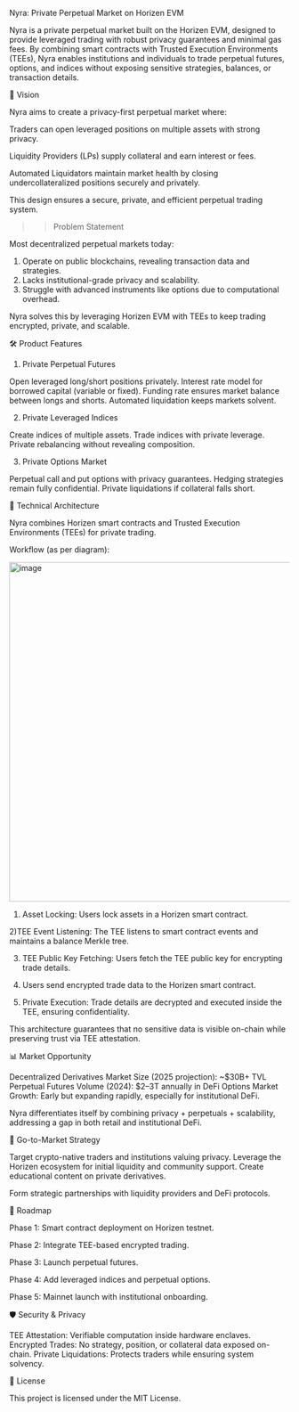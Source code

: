 Nyra: Private Perpetual Market on Horizen EVM

Nyra is a private perpetual market built on the Horizen EVM, designed to provide leveraged trading with robust privacy guarantees and minimal gas fees. By combining smart contracts with Trusted Execution Environments (TEEs), Nyra enables institutions and individuals to trade perpetual futures, options, and indices without exposing sensitive strategies, balances, or transaction details.

🚀 Vision

Nyra aims to create a privacy-first perpetual market where:

Traders can open leveraged positions on multiple assets with strong privacy.

Liquidity Providers (LPs) supply collateral and earn interest or fees.

Automated Liquidators maintain market health by closing undercollateralized positions securely and privately.

This design ensures a secure, private, and efficient perpetual trading system.

>> Problem Statement

Most decentralized perpetual markets today:

1) Operate on public blockchains, revealing transaction data and strategies.
2) Lacks institutional-grade privacy and scalability.
3) Struggle with advanced instruments like options due to computational overhead.

Nyra solves this by leveraging Horizen EVM with TEEs to keep trading encrypted, private, and scalable.

🛠 Product Features
1. Private Perpetual Futures

Open leveraged long/short positions privately.
Interest rate model for borrowed capital (variable or fixed).
Funding rate ensures market balance between longs and shorts.
Automated liquidation keeps markets solvent.

2. Private Leveraged Indices

Create indices of multiple assets.
Trade indices with private leverage.
Private rebalancing without revealing composition.

3. Private Options Market

Perpetual call and put options with privacy guarantees.
Hedging strategies remain fully confidential.
Private liquidations if collateral falls short.

📐 Technical Architecture

Nyra combines Horizen smart contracts and Trusted Execution Environments (TEEs) for private trading.

Workflow (as per diagram):


<img width="1280" height="610" alt="image" src="https://github.com/user-attachments/assets/b6a28bc2-50c8-4869-adbc-a884e56d34da" />



1) Asset Locking: Users lock assets in a Horizen smart contract.

2)TEE Event Listening: The TEE listens to smart contract events and maintains a balance Merkle tree.

3) TEE Public Key Fetching: Users fetch the TEE public key for encrypting trade details.

4) Users send encrypted trade data to the Horizen smart contract.

5) Private Execution: Trade details are decrypted and executed inside the TEE, ensuring confidentiality.

This architecture guarantees that no sensitive data is visible on-chain while preserving trust via TEE attestation.

📊 Market Opportunity

Decentralized Derivatives Market Size (2025 projection): ~$30B+ TVL
Perpetual Futures Volume (2024): $2–3T annually in DeFi
Options Market Growth: Early but expanding rapidly, especially for institutional DeFi.

Nyra differentiates itself by combining privacy + perpetuals + scalability, addressing a gap in both retail and institutional DeFi.

🔑 Go-to-Market Strategy

Target crypto-native traders and institutions valuing privacy.
Leverage the Horizen ecosystem for initial liquidity and community support.
Create educational content on private derivatives.

Form strategic partnerships with liquidity providers and DeFi protocols.

📌 Roadmap

Phase 1: Smart contract deployment on Horizen testnet.

Phase 2: Integrate TEE-based encrypted trading.

Phase 3: Launch perpetual futures.

Phase 4: Add leveraged indices and perpetual options.

Phase 5: Mainnet launch with institutional onboarding.

🛡 Security & Privacy

TEE Attestation: Verifiable computation inside hardware enclaves.
Encrypted Trades: No strategy, position, or collateral data exposed on-chain.
Private Liquidations: Protects traders while ensuring system solvency.

📄 License

This project is licensed under the MIT License.
